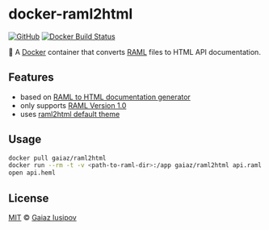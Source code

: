 # docker-raml2html

[![GitHub](https://img.shields.io/github/license/gaiaz-iusipov/docker-raml2html.svg)](https://github.com/gaiaz-iusipov/raml2html#license)
[![Docker Build Status](https://img.shields.io/docker/build/gaiaz/raml2html.svg)](https://hub.docker.com/r/gaiaz/raml2html/)

:whale: A [Docker](https://www.docker.com/) container that converts [RAML](https://raml.org/) files to HTML API documentation.

## Features

- based on [RAML to HTML documentation generator](https://www.npmjs.com/package/raml2html)
- only supports [RAML Version 1.0](https://github.com/raml-org/raml-spec/blob/master/versions/raml-10/raml-10.md)
- uses [raml2html default theme](https://www.npmjs.com/package/raml2html-default-theme) 

## Usage

```bash
docker pull gaiaz/raml2html
docker run --rm -t -v <path-to-raml-dir>:/app gaiaz/raml2html api.raml > api.html
open api.heml
```

## License

[MIT](http://opensource.org/licenses/MIT) © [Gaiaz Iusipov](https://github.com/gaiaz-iusipov)
